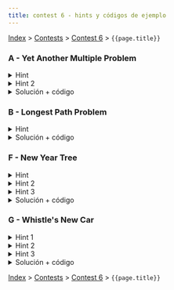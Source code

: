 ```yaml
---
title: contest 6 - hints y códigos de ejemplo
---
```


[Index](../index) > [Contests](../contests) > [Contest 6](../contests#contest-6) > ```{{page.title}}```

### A - Yet Another Multiple Problem

<details> 
  <summary>Hint</summary>
  Un número construido sólo con dígitos permitidos es un candidato a múltiplo (puede no serlo). Un número X es menor a otro número Y ssi el string de X en base 10 es lexicográficamente menor al string Y en base 10. Piensa en una forma de generar todos los números (strings) válidos en orden lexicográfico. El primero que generes que sea múltiplo de N es la respuesta (cualquier otro que encuentres después va a ser mayor).
</details>
<details> 
  <summary>Hint 2</summary>
  Obviamente no podemos buscar números infinitamente, sin embargo hay un criterio para podar búsquedas innecesarias. Notar que si un número X es múltiplo de N, significa que X = 0 (mod N). Más aún, en general cada número es congruente a algún valor (mod N), eso significa que hay a lo más N posibilidades. Ahora, como vamos generando números en orden lexicográfico, supongamos que queremos alargar el string de X con nuevos dígitos, con eso generaríamos un nuevo número X' = X * 10 + algún_dígito, el cual tendría un nuevo valor modular asociado de (X' % N). La pregunta es: ¿qué pasa si el valor (X' % N) ya fue considerado (visitado) antes? Significa que ya hubo un número (string) lexicográficamente menor que produjo el mismo módulo, entonces cualquier sufijo válido que le agreguemos a X' se lo podemos agregar a ese número (string) anterior y producir los mismo valores y siendo lexicograficamente menores. Es decir, no vale la pena perder el tiempo explorando X'. Esto quiere decir que sólo nos conviene explorar números que produzcan un valor (módulo N) que no hayamos visto anteriormente, y eso lo podemos hacer a lo más N veces.
</details>
<details> 
  <summary>Solución + código</summary>
  <p>
  Hacemos un BFS explorando todos los números válidos en orden lexicográfico, partiendo desde los dígitos solos (de menor a mayor) y cada vez que sacamos un número de la cola visitamos sus "vecinos" que son los números que se forman concatenando cada dígito permitido al final (de menor a mayor). A la vez, vamos trackeando el valor (módulo N) de cada número. Si en algún instante generamos un número con algún valor (módulo N) ya visto antes, lo descartamos. La primera vez que lleguemos a un número congruente a 0 (módulo N) estamos listos, de lo contrario la cola del BFS se nos va a vaciar (ya que a lo más hay N nodos válidos), en cuyo caso imprimimos -1.
</p><p>
  <a href="https://github.com/PabloMessina/Competitive-Programming-Material/blob/master/Solved%20problems/SPOJ/MULTII_YetAnotherMultipleProblem.cpp">Código de ejemplo</a>
  </p>
</details>

### B - Longest Path Problem

<details> 
  <summary>Hint</summary>
  Cuando sacamos una arista e=(u,v), el árbol se nos divide en 2 subárboles (llamémoslo T_u y T_v) . Cuando pongamos la arista de nuevo, debemos escoger un nodo u' en T_u y un nodo v' en T_v para unirlos. Notar que el largo del camino más largo que pase por nuestra arista va a ser la distancia al nodo más alejado de u' en T_u + la distancia al nodo más alejado de v' en T_v + largo(e). Por lo tanto, notar que si somos inteligentes siempre debemos escoger un u' que minimice la distancia al más lejano en T_u y un v' que minimice la distancia al más lejano en T_v. Y por definición conceptual esos nodos se llaman <a href="https://en.wikipedia.org/wiki/Graph_center">centros del grafo</a>. Es decir, nos conviene escoger u' = centro de T_u y v' = centro de T_v. Así, el camino más largo (a.k.a. diámetro) de nuestro árbol modificado va a ser lo máximo entre lo mencionado anteriormente, el diámetro de T_u por sí solo y el diámetro de T_v por sí solo.
</details>
<details> 
  <summary>Solución + código</summary>
  <p>
  Cuando removemos una arista, nos quedan 2 subárboles. Podemos indexar estos subárboles con 2 variables: 1) la arista (N-1 opciones) y 2) la dirección (forward o backward). Si tengo la arista e=(u,v) y la dirección forward, me refiero al subárbol que tiene como raíz a v y donde u es padre de v. Si uso backward, me refiero al árbol que tiene como raíz a u y donde v es padre de u. Así, para cacular el diámetro del subárbol (arista,dirección) podemos usar programación dinámica. Básicamente definimos una función DP(arista,dirección) con la cual podemos computar recurrentemente varias cosas respecto del subárbol (arista, dirección): su diámetro, un par de nodos extremos de un diámetro, la profundidad máxima y un nodo hoja ubicado a dicha profundidad máxima. Ahora bien, para encontrar el centro de un subárbol, podemos aprovechar el hecho de que un centro es cualquier nodo ubicado en un camino diametral tal que minimiza la distancia al extremo más lejano de dicho diámetro. Así, podemos hacer búsqueda binaria (usando LCA y binary lifting en el predicado) para encontrar el punto medio en el camino entre los extremos del diámetro. Para calcular distancias entre nodos podemos usar LCA también. Implementando todo con cuidado la complejidad resultante es O(N log N).    
</p><p>
  <a href="https://github.com/PabloMessina/Competitive-Programming-Material/blob/master/Solved%20problems/SPOJ/MULTII_YetAnotherMultipleProblem.cpp">Código de ejemplo</a>
  </p>
  <p><strong>Nota: el tiempo límite está muy severo, así que cualquier solución con una complejidad teórica de O(N log N) y que dé TLE en un testcase >= al 53 se considerará como accepted</strong></p>
</details>


### F - New Year Tree

<details> 
  <summary>Hint</summary>
  Hay una manera de mapear nodos a posiciones en un arreglo de manera que todo subarbol sea representado por un subarreglo de este arreglo. Esto es util por que si conseguimos hacer esto, cambiar los colores y contar los colores distintos es equivalente a realizar queries y modificaciones sobre rangos en un arreglo.
</details>
<details> 
  <summary>Hint 2</summary>
  Que estructura nos permite realizar modificaciones y queries sobre rangos en tiempo logaritmico?
</details>
<details> 
  <summary>Hint 3</summary>
  Como solo hay 60 colores, podemos utilizar un entero de 64 bits para representar conjuntos de colores.
</details>
<details> 
  <summary>Solución + código</summary>
  <p>
  Para mapear nodos a posiciones en un arreglo, lo que podemos hacer es un recorrido en pre-orden de los nodos asignando indices crecientes. Luego tenemos arreglos left[n] y right[n], de manera que left[i] es la posicion en el arreglo del nodo i, y left[i]:right[i] es el subarbol que tiene al nodo i como raiz.
</p><p>
  Para pintar el subarbol del nodo i ahora basta pintar el subarreglo left[i]:right[i], y para contar colores solo hay que contar la cantidad de colores distintos en el subarreglo left[i]:right[i]. Para poder realizar estas operaciones de manera eficiente podemos utilizar un Lazy Segment Tree, usando bitmasks para representar los distintos colores en los rangos. Para pintar una celdade color c, le asignamos el valor (1 << c), que representa el conjunto que solo tiene el color c. Para unir dos conjuntos utilizamos bitwise or. Para transformar un conjunto a una respuesta, hay que contar la cantidad de bits prendidos (en c++ se puede hacer con la funcion __builtin_popcountll). 
  </p><p>
  <a href="https://github.com/ProgramacionCompetitivaPUC/IIC2553-2019-2/blob/master/code_samples/contest6/F_New_year_tree.cpp">Código de ejemplo</a>
  </p>
</details>

### G - Whistle's New Car

<details> 
  <summary>Hint 1</summary>
  <p>
  Guardemos un contador c[u] para cada nodo u. Sea d(u) el ancestro mas lejano al que podemos llegar desde u con el combustible que nos dan en u. Para cada nodo u realizemos lo siguiente: Aumentemos c[u] en 1, y disminuyamos c[d(u)] en 1. Luego para calcular cuan atractiva es una ciudad, basta sumar c[v] para cada v en el subarbol de u (sin incluir u). Esto funciona porque las ciudades del subarbol que no alcanzan a llegar a u aportan con un 1 y un -1 a la suma, por lo que no se cuentan. Las ciudades que si logran llegar a u aportan solo con un 1.
  </p><p>
  Como calcular d(u) y como calcular la suma de c[v] en el subarbol de u de manera eficiente?
  </p>
</details>
<details> 
  <summary>Hint 2</summary>
  Al igual que el problema anterior, es util "aplanar" el arbol, mapeando nodos a posiciones en un arreglo de manera que cada subarbol este representado por un subarreglo consecutivo de ese arreglo.
</details>
<details> 
  <summary>Hint 3</summary>
  Se puede utilizar Binary Lifting para calcular d(u) en tiempo logaritmico.
</details>
<details> 
  <summary>Solución + código</summary>
  <p>
  Para mapear nodos a posiciones en un arreglo, lo que podemos hacer es un recorrido en pre-orden de los nodos asignando indices crecientes. Luego tenemos arreglos left[n] y right[n], de manera que left[i] es la posicion en el arreglo del nodo i, y left[i]:right[i] es el subarbol que tiene al nodo i como raiz.
  </p><p>
  Para calcular d(u) se puede utilizar Binary Lifting, moviendose lo mas posible hacia arriba del arbol mientras la suma acumulada de los costos no sea mayor al combustible con el que se parte.
</p><p>
  Luego, tenemos un arreglo c[n] inicializado con 0's. Para cada nodo u sumamos 1 a c[left[u]] y restamos 1 a c[left[d(u)]].
</p><p>
  Para cada nodo u, calculamos su atractividad como la suma del subarreglo c[left[u]:right[u]]. Esto puede hacerse simplemente con un arreglo de sumas acumuladas (si acc[i]=sum(c[0:i]), entonces sum(c[l:r])=acc[r]-acc[l]).
  </p><p>
  <a href="https://github.com/ProgramacionCompetitivaPUC/IIC2553-2019-2/blob/master/code_samples/contest6/G_Whistles_new_car.cpp">Código de ejemplo</a>
  </p>
</details>

<!-- <details> 
  <summary>Hint</summary>   
</details>
<details> 
  <summary>Solución + código</summary>
  <a href="">Código de ejemplo</a>
</details> -->

[Index](../index) > [Contests](../contests) > [Contest 6](../contests#contest-6) > ```{{page.title}}```
